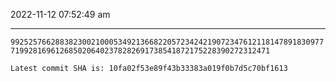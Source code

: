 2022-11-12 07:52:49 am

---

`99252576628838230021000534921366822057234242190723476121181478918309777199281696126850206402378282691738541872175228390272312471`

`Latest commit SHA is: 10fa02f53e89f43b33383a019f0b7d5c70bf1613 `
